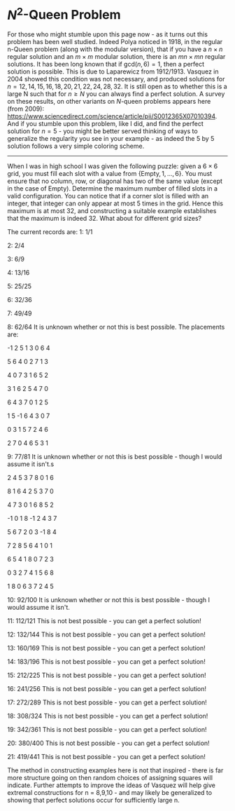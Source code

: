 # $N^2$-Queen Problem
For those who might stumble upon this page now - as it turns out this problem has been well studied. Indeed Polya noticed in 1918, in the regular n-Queen problem (along with the modular version), that if you have a $n \times n$ regular solution and an $m \times m$ modular solution, there is an $mn \times mn$ regular solutions. It has been long known that if $\text{gcd}(n,6) = 1$, then a perfect solution is possible. This is due to Laparewicz from 1912/1913. Vasquez in 2004 showed this condition was not necessary, and produced solutions for $n =  12, 14, 15, 16, 18, 20, 21, 22, 24, 28, 32$. It is still open as to whether this is a large N such that for $n \geq N$ you can always find a perfect solution. A survey on these results, on other variants on $N$-queen problems appears here (from 2009): https://www.sciencedirect.com/science/article/pii/S0012365X07010394. And if you stumble upon this problem, like I did, and find the perfect solution for $n = 5$ - you might be better served thinking of ways to generalize the regularity you see in your example - as indeed the 5 by 5 solution follows a very simple coloring scheme.

-------------------------------------
When I was in high school I was given the following puzzle: given a $6 \times 6$ grid, you must fill each slot with a value from $\{\text{Empty}, 1, \dots, 6\}$. You must ensure that no column, row, or diagonal has two of the same value (except in the case of Empty). Determine the maximum number of filled slots in a valid configuration.
You can notice that if a corner slot is filled with an integer, that integer can only appear at most $5$ times in the grid. Hence this maximum is at most 32, and constructing a suitable example establishes that the maximum is indeed $32$. What about for different grid sizes?

The current records are:
1: 1/1

2: 2/4

3: 6/9

4: 13/16

5: 25/25

6: 32/36

7: 49/49

8: 62/64 It is unknown whether or not this is best possible. The placements are:

 -1  2  5  1  3  0  6  4 

 5  6  4  0  2  7  1  3 

 4  0  7  3  1  6  5  2 

 3  1  6  2  5  4  7  0 

 6  4  3  7  0  1  2  5 

 1  5  -1  6  4  3  0  7 

 0  3  1  5  7  2  4  6 

 2  7  0  4  6  5  3  1 

9: 77/81 It is unknown whether or not this is best possible - though I would assume it isn't.s 

 2  4  5  3  7  8  0  1  6 

 8  1  6  4  2  5  3  7  0 

 4  7  3  0  1  6  8  5  2 

 -1  0  1  8  -1  2  4  3  7 

 5  6  7  2  0  3  -1  8  4 

 7  2  8  5  6  4  1  0  1 

 6  5  4  1  8  0  7  2  3 

 0  3  2  7  4  1  5  6  8 

 1  8  0  6  3  7  2  4  5 

10: 92/100 It is unknown whether or not this is best possible - though I would assume it isn't.

11: 112/121 This is not best possible - you can get a perfect solution!

12: 132/144 This is not best possible - you can get a perfect solution!

13: 160/169 This is not best possible - you can get a perfect solution!

14: 183/196 This is not best possible - you can get a perfect solution!

15: 212/225 This is not best possible - you can get a perfect solution!

16: 241/256 This is not best possible - you can get a perfect solution!

17: 272/289 This is not best possible - you can get a perfect solution!

18: 308/324 This is not best possible - you can get a perfect solution!

19: 342/361 This is not best possible - you can get a perfect solution!

20: 380/400 This is not best possible - you can get a perfect solution!

21: 419/441 This is not best possible - you can get a perfect solution!

The method in constructing examples here is not that inspired - there is far more structure going on then random choices of assigning squares will indicate. Further attempts to improve the ideas of Vasquez will help give extremal constructions for n = 8,9,10 - and may likely be generalized to showing that perfect solutions occur for sufficiently large n.
